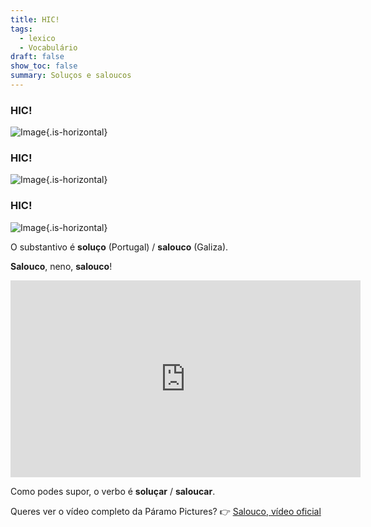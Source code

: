 ```yaml
---
title: HIC!
tags:
  - lexico
  - Vocabulário
draft: false
show_toc: false
summary: Soluços e saloucos
---
```

### HIC!
![Image](https://media1.giphy.com/media/v1.Y2lkPTc5MGI3NjExeG9jcWxscWFrNTluMW1vcjV5ZmdkOHBnYTVlNzZhOTJyeHdoa2Z2NCZlcD12MV9pbnRlcm5hbF9naWZfYnlfaWQmY3Q9Zw/140LiNgM0b5DVe/giphy.gif){.is-horizontal}

### HIC!
![Image](https://media3.giphy.com/media/v1.Y2lkPTc5MGI3NjExa3RtbGtndmM4OWFuMGFsajJ0ZHJhY3IzeWdpYm1hOHFxeGVyaGU2dSZlcD12MV9pbnRlcm5hbF9naWZfYnlfaWQmY3Q9Zw/N1osLG4uRY8LxgYQrL/giphy.gif){.is-horizontal}

### HIC!
![Image](https://media3.giphy.com/media/v1.Y2lkPTc5MGI3NjExdm1mendxZ2pnOXU1b2t4YXNtdzltb3FobjRpMmthYnQxNm4wb245YyZlcD12MV9pbnRlcm5hbF9naWZfYnlfaWQmY3Q9Zw/5HBZaMzzVM46c/giphy.gif){.is-horizontal}

O substantivo é **soluço** (Portugal) / **salouco** (Galiza).

**Salouco**, neno, **salouco**!

<iframe width="560" height="315" src="https://www.youtube.com/embed/LD_AzG8wB2A?si=elc0g3ort_lhXrmo&amp;clip=Ugkxonqxe1RYT39_DgNSd1QqtP8D1SBTRpVQ&amp;clipt=EAAY8KUD" title="YouTube video player" frameborder="0" allow="accelerometer; autoplay; clipboard-write; encrypted-media; gyroscope; picture-in-picture; web-share" referrerpolicy="strict-origin-when-cross-origin" allowfullscreen></iframe>

Como podes supor, o verbo é **soluçar** / **saloucar**.

Queres ver o vídeo completo da Páramo Pictures? 👉 [Salouco, vídeo oficial](https://www.youtube.com/watch?v=LD_AzG8wB2A)
